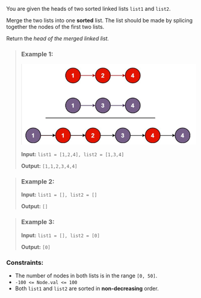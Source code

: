 You are given the heads of two sorted linked lists `list1` and `list2`.

Merge the two lists into one **sorted** list. The list should be made by splicing together the nodes of the first two lists.

Return the *head of the merged linked list.*



> ### Example 1:
>
> ![img.png](img.png)
>
> **Input:** `list1 = [1,2,4], list2 = [1,3,4]`
>
> **Output:** `[1,1,2,3,4,4]`


> ### Example 2:
>
> **Input:** `list1 = [], list2 = []`
> 
> **Output:** `[]`
> 

> ### Example 3:
>
> **Input:** `list1 = [], list2 = [0]`
> 
> **Output:** `[0]`


### Constraints:


* The number of nodes in both lists is in the range `[0, 50]`.
* `-100 <= Node.val <= 100`
* Both `list1` and `list2` are sorted in **non-decreasing** order.